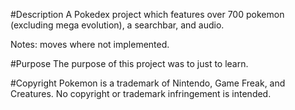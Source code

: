 #Description
A Pokedex project which features over 700 pokemon (excluding mega evolution), a searchbar, and audio.

Notes: moves where not implemented.

#Purpose
The purpose of this project was to just to learn.

#Copyright
Pokemon is a trademark of Nintendo, Game Freak, and Creatures.
No copyright or trademark infringement is intended.

